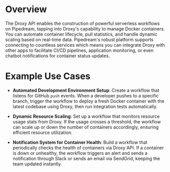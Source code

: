 # Overview

The Droxy API enables the construction of powerful serverless workflows on Pipedream, tapping into Droxy's capability to manage Docker containers. You can automate container lifecycle, pull statistics, and handle dynamic scaling based on real-time data. Pipedream's robust platform supports connecting to countless services which means you can integrate Droxy with other apps to facilitate CI/CD pipelines, application monitoring, or even chatbot notifications for container status updates.

# Example Use Cases

- **Automated Development Environment Setup**: Create a workflow that listens for GitHub `push` events. When a developer pushes to a specific branch, trigger the workflow to deploy a fresh Docker container with the latest codebase using Droxy, then run integration tests automatically.

- **Dynamic Resource Scaling**: Set up a workflow that monitors resource usage stats from Droxy. If the usage crosses a threshold, the workflow can scale up or down the number of containers accordingly, ensuring efficient resource utilization.

- **Notification System for Container Health**: Build a workflow that periodically checks the health of containers via Droxy API. If a container is down or unhealthy, the workflow triggers an alert and sends a notification through Slack or sends an email via SendGrid, keeping the team updated instantly.
